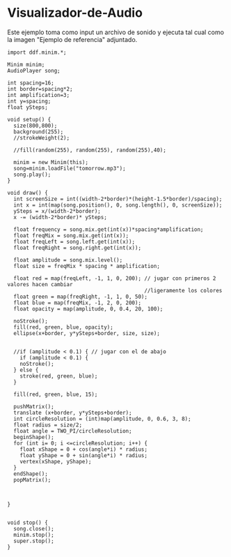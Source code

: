 # Visualizador-de-Audio

Este ejemplo toma como input un archivo de sonido y ejecuta tal cual como la imagen "Ejemplo de referencia" adjuntado.

    import ddf.minim.*;

    Minim minim;
    AudioPlayer song;

    int spacing=16;
    int border=spacing*2;
    int amplification=3;
    int y=spacing;
    float ySteps;

    void setup() {
      size(800,800);
      background(255);
      //strokeWeight(2);

      //fill(random(255), random(255), random(255),40);

      minim = new Minim(this);
      song=minim.loadFile("tomorrow.mp3");
      song.play();
    }

    void draw() {
      int screenSize = int((width-2*border)*(height-1.5*border)/spacing);
      int x = int(map(song.position(), 0, song.length(), 0, screenSize));
      ySteps = x/(width-2*border);
      x -= (width-2*border)* ySteps;

      float frequency = song.mix.get(int(x))*spacing*amplification;
      float freqMix = song.mix.get(int(x));
      float freqLeft = song.left.get(int(x));
      float freqRight = song.right.get(int(x));

      float amplitude = song.mix.level();
      float size = freqMix * spacing * amplification;

      float red = map(freqLeft, -1, 1, 0, 200); // jugar con primeros 2 valores hacen cambiar
                                                //ligeramente los colores
      float green = map(freqRight, -1, 1, 0, 50);
      float blue = map(freqMix, -1, 2, 0, 200);
      float opacity = map(amplitude, 0, 0.4, 20, 100);

      noStroke();
      fill(red, green, blue, opacity);
      ellipse(x+border, y*ySteps+border, size, size);


      //if (amplitude < 0.1) { // jugar con el de abajo
        if (amplitude < 0.1) {
        noStroke();
      } else {
        stroke(red, green, blue);
      }

      fill(red, green, blue, 15);

      pushMatrix();
      translate (x+border, y*ySteps+border);
      int circleResolution = (int)map(amplitude, 0, 0.6, 3, 8);
      float radius = size/2;
      float angle = TWO_PI/circleResolution;
      beginShape();
      for (int i= 0; i <=circleResolution; i++) {
        float xShape = 0 + cos(angle*i) * radius;
        float yShape = 0 + sin(angle*i) * radius;
        vertex(xShape, yShape);
      }
      endShape();
      popMatrix();



    }


    void stop() {
      song.close();
      minim.stop();
      super.stop();
    }
